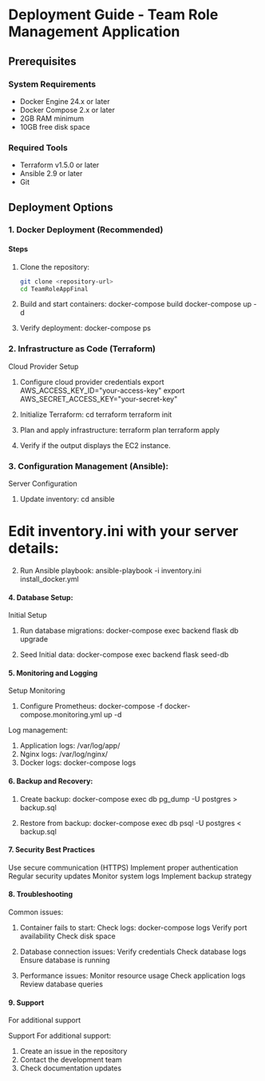 # Deployment Guide - Team Role Management Application

## Prerequisites

### System Requirements
- Docker Engine 24.x or later
- Docker Compose 2.x or later
- 2GB RAM minimum
- 10GB free disk space

### Required Tools
- Terraform v1.5.0 or later
- Ansible 2.9 or later
- Git

## Deployment Options

### 1. Docker Deployment (Recommended)

#### Steps
1. Clone the repository:
   ```bash
   git clone <repository-url>
   cd TeamRoleAppFinal


2. Build and start containers:
docker-compose build
docker-compose up -d

3. Verify deployment:
docker-compose ps

### 2. Infrastructure as Code (Terraform)

Cloud Provider Setup

1. Configure cloud provider credentials
export AWS_ACCESS_KEY_ID="your-access-key"
export AWS_SECRET_ACCESS_KEY="your-secret-key"

2. Initialize Terraform:
cd terraform
terraform init

3. Plan and apply infrastructure:
terraform plan
terraform apply

4. Verify if the output displays the EC2 instance.

### 3. Configuration Management (Ansible):
Server Configuration

1. Update inventory:
cd ansible
# Edit inventory.ini with your server details:

2. Run Ansible playbook:
ansible-playbook -i inventory.ini install_docker.yml

#### 4. Database Setup:
Initial Setup

1. Run database migrations:
docker-compose exec backend flask db upgrade

2. Seed Initial data:
docker-compose exec backend flask seed-db

#### 5. Monitoring and Logging
Setup Monitoring

1. Configure Prometheus:
docker-compose -f docker-compose.monitoring.yml up -d

Log management:

1. Application logs: /var/log/app/
2. Nginx logs: /var/log/nginx/
3. Docker logs: docker-compose logs

#### 6. Backup and Recovery:
1. Create backup:
docker-compose exec db pg_dump -U postgres > backup.sql

2. Restore from backup:
docker-compose exec db psql -U postgres < backup.sql

#### 7. Security Best Practices
Use secure communication (HTTPS)
Implement proper authentication
Regular security updates
Monitor system logs
Implement backup strategy

#### 8. Troubleshooting
Common issues:

1. Container fails to start:
   Check logs: docker-compose logs
   Verify port availability
   Check disk space

2. Database connection issues:
   Verify credentials
   Check database logs
   Ensure database is running

3. Performance issues:
   Monitor resource usage
   Check application logs
   Review database queries

#### 9. Support
For additional support

Support
For additional support:

1. Create an issue in the repository
2. Contact the development team
3. Check documentation updates



